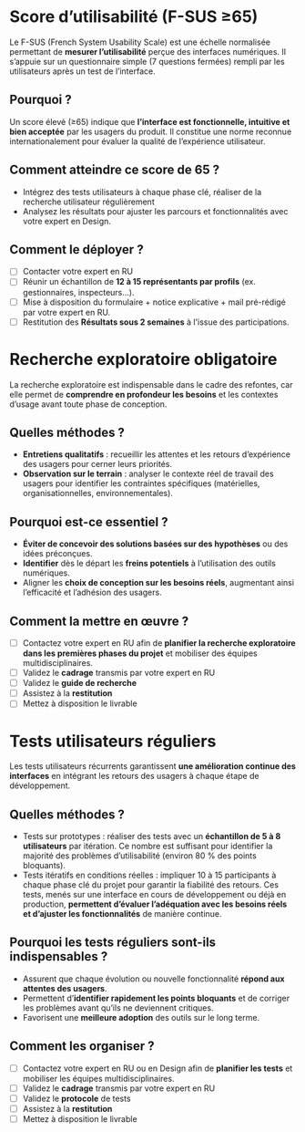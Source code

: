 
# Score d’utilisabilité (F-SUS ≥65)
Le F-SUS (French System Usability Scale) est une échelle normalisée permettant de **mesurer l’utilisabilité** perçue des interfaces numériques. Il s’appuie sur un questionnaire simple (7 questions fermées) rempli par les utilisateurs après un test de l’interface.

## Pourquoi ?
Un score élevé (≥65) indique que **l’interface est fonctionnelle, intuitive et bien acceptée** par les usagers du produit. Il constitue une norme reconnue internationalement pour évaluer la qualité de l’expérience utilisateur.

## Comment atteindre ce score de 65 ?
- Intégrez des tests utilisateurs à chaque phase clé, réaliser de la recherche utilisateur régulièrement
- Analysez les résultats pour ajuster les parcours et fonctionnalités avec votre expert en Design.

## Comment le déployer ?
- [ ] Contacter votre expert en RU 
- [ ] Réunir un échantillon de **12 à 15 représentants par profils** (ex. gestionnaires, inspecteurs...).
- [ ] Mise à disposition du formulaire + notice explicative + mail pré-rédigé par votre expert en RU.
- [ ] Restitution des **Résultats sous 2 semaines** à l'issue des participations.

# Recherche exploratoire obligatoire
La recherche exploratoire est indispensable dans le cadre des refontes, car elle permet de **comprendre en profondeur les besoins** et les contextes d’usage avant toute phase de conception.

## Quelles méthodes ?
- **Entretiens qualitatifs** : recueillir les attentes et les retours d’expérience des usagers pour cerner leurs priorités.
- **Observation sur le terrain** : analyser le contexte réel de travail des usagers pour identifier les contraintes spécifiques (matérielles, organisationnelles, environnementales).

## Pourquoi est-ce essentiel ?
- **Éviter de concevoir des solutions basées sur des hypothèses** ou des idées préconçues.
- **Identifier** dès le départ les **freins potentiels** à l’utilisation des outils numériques.
- Aligner les **choix de conception sur les besoins réels**, augmentant ainsi l’efficacité et l’adhésion des usagers.

## Comment la mettre en œuvre ?
- [ ] Contactez votre expert en RU afin de **planifier la recherche exploratoire dans les premières phases du projet** et mobiliser des équipes multidisciplinaires.
- [ ] Validez le **cadrage** transmis par votre expert en RU
- [ ] Validez le **guide de recherche** 
- [ ] Assistez à la **restitution** 
- [ ] Mettez à disposition le livrable

# Tests utilisateurs réguliers
Les tests utilisateurs récurrents garantissent **une amélioration continue des interfaces** en intégrant les retours des usagers à chaque étape de développement.

## Quelles méthodes ?
- Tests sur prototypes : réaliser des tests avec un **échantillon de 5 à 8 utilisateurs** par itération. Ce nombre est suffisant pour identifier la majorité des problèmes d’utilisabilité (environ 80 % des points bloquants).
- Tests itératifs en conditions réelles : impliquer 10 à 15 participants à chaque phase clé du projet pour garantir la fiabilité des retours. Ces tests, menés sur une interface en cours de développement ou déjà en production, **permettent d’évaluer l’adéquation avec les besoins réels et d’ajuster les fonctionnalités** de manière continue.

## Pourquoi les tests réguliers sont-ils indispensables ?
- Assurent que chaque évolution ou nouvelle fonctionnalité **répond aux attentes des usagers**.
- Permettent d’**identifier rapidement les points bloquants** et de corriger les problèmes avant qu’ils ne deviennent critiques.
- Favorisent une **meilleure adoption** des outils sur le long terme.

## Comment les organiser ?
- [ ] Contactez votre expert en RU ou en Design afin de **planifier les tests** et mobiliser les équipes multidisciplinaires. 
- [ ] Validez le **cadrage** transmis par votre expert en RU
- [ ] Validez le **protocole** de tests
- [ ] Assistez à la **restitution**
- [ ] Mettez à disposition le livrable
